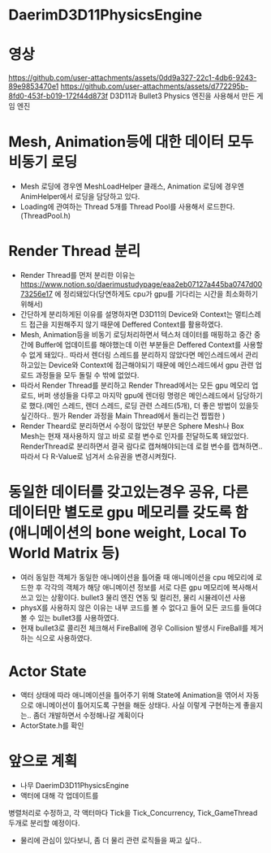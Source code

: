 # DaerimD3D11PhysicsEngine
# 영상
https://github.com/user-attachments/assets/0dd9a327-22c1-4db6-9243-89e9853470e1
https://github.com/user-attachments/assets/d772295b-8fd0-453f-b019-172f44d873f
D3D11과 Bullet3 Physics 엔진을 사용해서 만든 게임 엔진
# Mesh, Animation등에 대한 데이터 모두 비동기 로딩
- Mesh 로딩에 경우엔 MeshLoadHelper 클래스, Animation 로딩에 경우엔 AnimHelper에서 로딩을 담당하고 있다.
- Loading에 관여하는 Thread 5개를 Thread Pool를 사용해서 로드한다. (ThreadPool.h)
# Render Thread 분리
- Render Thread를 먼저 분리한 이유는 https://www.notion.so/daerimustudypage/eaa2eb07127a445ba0747d0073256e17 에 정리돼있다(당연하게도 cpu가 gpu를 기다리는 시간을 최소화하기 위해서)
- 간단하게 분리하게된 이유를 설명하자면 D3D11의 Device와 Context는 멀티스레드 접근을 지원해주지 않기 때문에 Deffered Context를 활용하였다.
- Mesh, Animation등을 비동기 로딩처리하면서 텍스처 데이터를 매핑하고 중간 중간에 Buffer에 업데이트를 해야했는데 이런 부분들은 Deffered Context를 사용할 수 없게 돼있다..
  따라서 렌더링 스레드를 분리하지 않았다면 메인스레드에서 관리하고있는 Device와 Context에 접근해야되기 때문에 메인스레드에서 gpu 관련 업로드 과정들을 모두 돌릴 수 밖에 없었다.
- 따라서 Render Thread를 분리하고 Render Thread에서는 모든 gpu 메모리 업로드, 버퍼 생성들을 다루고
  마지막 gpu에 렌더링 명령은 메인스레드에서 담당하기로 했다.(메인 스레드, 렌더 스레드, 로딩 관련 스레드(5개), 더 좋은 방법이 있을듯 싶긴하다.. 뭔가 Render 과정을 Main Thread에서 돌리는건 찝찝한 )
- Render Theard로 분리하면서 수정이 많았던 부분은 Sphere Mesh나 Box Mesh는 현재 재사용하지 않고 바로 로컬 변수로 인자를 전달하도록 돼있었다. RenderThread로 분리하면서 결국 람다로 캡쳐해야되는데 로컬 변수를 캡쳐하면..
  따라서 다 R-Value로 넘겨서 소유권을 변경시켜줬다.
# 동일한 데이터를 갖고있는경우 공유, 다른 데이터만 별도로 gpu 메모리를 갖도록 함(애니메이션의 bone weight, Local To World Matrix 등)
- 여러 동일한 객체가 동일한 애니메이션을 틀어줄 때 애니메이션을  cpu 메모리에 로드한 후 각각의 객체가 해당 애니메이션 정보를 서로 다른 gpu 메모리에 복사해서 쓰고 있는 상황이다.
bullet3 물리 엔진 연동 및 컬리전, 물리 시뮬레이션 사용
- physX를 사용하지 않은 이유는 내부 코드를 볼 수 없다고 들어 모든 코드를 들여댜볼 수 있는 bullet3를 사용하였다.
- 현재 bullet3로 콜리전 체크해서 FireBall에 경우 Collision 발생시 FireBall를 제거하는 식으로 사용하였다.
# Actor State
- 액터 상태에 따라 애니메이션을 틀어주기 위해 State에 Animation을 엮어서 자동으로 애니메이션이 틀어지도록 구현을 해둔 상태다. 사실 이렇게 구현하는게 좋을지는.. 좀더 개발하면서 수정해나갈 계획이다
- ActorState.h를 확인
# 앞으로 계획
- 나무 DaerimD3D11PhysicsEngine
- 액터에 대해 각 업데이트를



 병렬처리로 수정하고, 각 액터마다 Tick을 Tick_Concurrency, Tick_GameThread 두개로 분리할 예정이다.
- 물리에 관심이 있다보니, 좀 더 물리 관련 로직들을 짜고 싶다..



